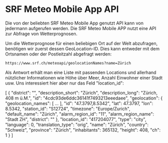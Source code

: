 # SRF Meteo Mobile App API
Die von der beliebten SRF Meteo Mobile App genutzt API kann von jedermann aufgerufen werden. 
Die SRF Meteo Mobile APP nutzt eine API zur Abfrage von Wetterprognosen.

Um die Wetterprognose für einen beliebigen Ort auf der Welt abzufragen, benötigen wir zuerst dessen GeoLocation-ID. Dies kann entweder mit dem Ortsnamen oder der Postleitzahl abgefragt werden:

```
https://www.srf.ch/meteoapi/geolocationNames?name=Zürich
```

Als Antwort erhält man eine Liste mit passenden Locations und allerhand nützlicher Informationen wie Höhe über Meer, Anzahl Einwohner einer Stadt usw.
Uns interessiert hier aber nur das Feld "location_id":

[
    {
        "district": "",
        "description_short": "Zürich",
        "description_long": "Zürich, 408 m ü.M.",
        "id": "4cdc93de6ddc36141f7493213eeedaee",
        "geolocation": {
            "geolocation_names": [
                ...
            ],
            "id": "47.3797,8.5342",
            "lat": 47.3797,
            "lon": 8.5342,
            "station_id": "S12724",
            "timezone": "Europe/Zurich",
            "default_name": "Zürich",
            "alarm_region_id": "11",
            "alarm_region_name": "Stadt ZH",
            "district": ""
        },
        "location_id": "417204077",
        "type": "city",
        "language": 0,
        "translation_type": "orig",
        "name": "Zürich",
        "country": "Schweiz",
        "province": "Zürich",
        "inhabitants": 365132,
        "height": 408,
        "ch": 1
    }
]
